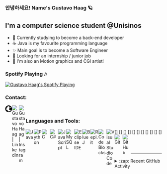 ### 안녕하세요! Name's Gustavo Haag 🪐

## I'm a computer science student @Unisinos

- 🌱 Currently studying to become a back-end developer
- ☕ Java is my favourite programming language
- ✨ Main goal is to become a Software Engineer
- 🔎 Looking for an internship / junior job
- 🎨 I'm also an Motion graphics and CGI artist!

### Spotify Playing 🎶

[<img src="https://spotify-now-playing-gustavorlh96.vercel.app/api/spotify" alt="Gustavo Haag's Spotify Playing" width="350" />](https://open.spotify.com/user/22mnctezzpm3x5uk5paa5tzgq)

### Contact:

[<img align="left" alt="ghmotion.com" width="22px" src="https://raw.githubusercontent.com/iconic/open-iconic/master/svg/globe.svg" />][website]
[<img align="left" alt="Gustavo Haag | LinkedIn" width="22px" src="https://cdn.jsdelivr.net/npm/simple-icons@v4/icons/linkedin.svg" />][linkedin]
[<img align="left" alt="Gustavo Haag | Instagram" width="22px" src="https://cdn.jsdelivr.net/npm/simple-icons@v4/icons/instagram.svg" />][instagram]

<br />

### Languages and Tools:

[<img align="left" alt="Java" width="26px" src="https://cdn.jsdelivr.net/npm/simple-icons@v4/icons/java.svg" />][java]
[<img align="left" alt="Python" width="26px" src="https://cdn.jsdelivr.net/npm/simple-icons@v4/icons/python.svg" />][python]
[<img align="left" alt="C" width="26px" src="https://cdn.jsdelivr.net/npm/simple-icons@v4/icons/c.svg" />]
[<img align="left" alt="C#" width="26px" src="https://cdn.jsdelivr.net/npm/simple-icons@v4/icons/csharp.svg" />]
[<img align="left" alt="JavaScript" width="26px" src="https://cdn.jsdelivr.net/npm/simple-icons@v4/icons/javascript.svg" />]
[<img align="left" alt="MySQL" width="26px" src="https://cdn.jsdelivr.net/npm/simple-icons@v4/icons/mysql.svg" />]
[<img align="left" alt="Eclipse IDE" width="26px" src="https://cdn.jsdelivr.net/npm/simple-icons@v4/icons/eclipseide.svg" />]
[<img align="left" alt="BlueJ" width="26px" src="https://bluej.org/bluej-icon-256-2x.png" />]
[<img align="left" alt="Repl.it" width="26px" src="https://cdn.jsdelivr.net/npm/simple-icons@v4/icons/repl-dot-it.svg" />]
[<img align="left" alt="Code Blocks" width="26px" src="https://www.codeblocks.org/images/logo160.png" />]
[<img align="left" alt="Visual Studio Code" width="26px" src="https://cdn.jsdelivr.net/npm/simple-icons@v4/icons/visualstudiocode.svg" />]
[<img align="left" alt="Git" width="26px" src="https://cdn.jsdelivr.net/npm/simple-icons@v4/icons/git.svg" />]
[<img align="left" alt="GitHub" width="26px" src="https://cdn.jsdelivr.net/npm/simple-icons@v4/icons/github.svg" />]

<br />
<br />

---

<details>
  <summary>:zap: Recent GitHub Activity</summary>
  
<!--START_SECTION:activity-->
<!--END_SECTION:activity-->

</details>

[website]: http://ghmotion.com
[instagram]: https://www.instagram.com/gustavohaag96/
[linkedin]: https://www.linkedin.com/in/gustavo-haag/
[java]: https://github.com/gustavorlh96/Java
[python]: https://github.com/gustavorlh96/Python
